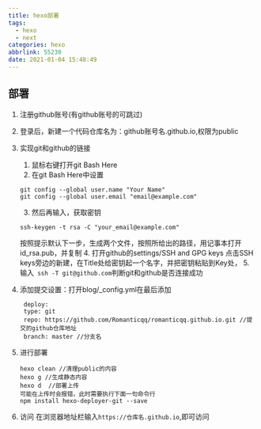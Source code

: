 ```yaml
---
title: hexo部署
tags:
  - hexo
  - next
categories: hexo
abbrlink: 55230
date: 2021-01-04 15:48:49
---
```

## 部署
1. 注册github账号(有github账号的可跳过)
2. 登录后，新建一个代码仓库名为：github账号名.github.io,权限为public

3. 实现git和github的链接
    1. 鼠标右键打开git Bash Here
    2. 在git Bash Here中设置
    ```     
    git config --global user.name "Your Name"
    git config --global user.email "email@example.com"
    ```
    3.  然后再输入，获取密钥
   ```
   ssh-keygen -t rsa -C "your_email@example.com" 
   ```
   按照提示默认下一步，生成两个文件，按照所给出的路径，用记事本打开id_rsa.pub，并复制
   4. 打开github的settings/SSH and GPG keys
   点击SSH keys旁边的新建，在Title处给密钥起一个名字，并把密钥粘贴到Key处，
   5. 输入` ssh -T git@github.com`判断git和github是否连接成功
4. 添加提交设置：打开blog/_config.yml在最后添加
   ```
    deploy:
    type: git   
    repo: https://github.com/Romanticqq/romanticqq.github.io.git //提交的github仓库地址
    branch: master //分支名
   ```
5. 进行部署
    ```
    hexo clean //清理public的内容
    hexo g //生成静态内容
    hexo d  //部署上传
    可能在上传时会报错，此时需要执行下面一句命令行
    npm install hexo-deployer-git --save
    ```
6. 访问
在浏览器地址栏输入`https://仓库名.github.io`,即可访问




